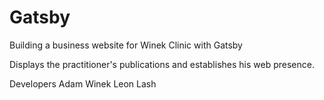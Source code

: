 # Gatsby
Building a business website for Winek Clinic with Gatsby

Displays the practitioner's publications and establishes his web presence.

Developers
Adam Winek
Leon Lash
